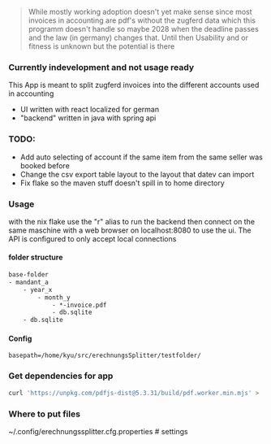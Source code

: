 > While mostly working adoption doesn't yet make sense since most invoices in accounting are pdf's without the zugferd data which this programm doesn't handle
so maybe 2028 when the deadline passes and the law (in germany) changes that. Until then Usability and or fitness is unknown but the potential is there

### Currently indevelopment and not usage ready
This App is meant to split zugferd invoices into the different accounts used in accounting
- UI written with react localized for german
- "backend" written in java with spring api
### TODO:
- Add auto selecting of account if the same item from the same seller was booked before
- Change the csv export table layout to the layout that datev can import
- Fix flake so the maven stuff doesn't spill in to home directory
### Usage
with the nix flake use the "r" alias to run the backend
then connect on the same maschine with a web browser on localhost:8080
to use the ui. The API is configured to only accept local connections
#### folder structure
```txt
base-folder
- mandant_a
    - year_x
        - month_y
            - *-invoice.pdf
            - db.sqlite
    - db.sqlite
```
#### Config
```properties
basepath=/home/kyu/src/erechnungsSplitter/testfolder/
```
### Get dependencies for app
```bash
curl 'https://unpkg.com/pdfjs-dist@5.3.31/build/pdf.worker.min.mjs' > ./src/main/resources/static/pdf.worker.min.mjs
```
### Where to put files
~/.config/erechnungssplitter.cfg.properties # settings
